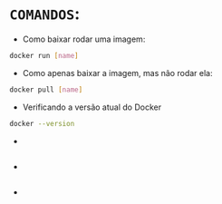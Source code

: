 # `COMANDOS`: 


* Como baixar rodar uma imagem:
```bash
docker run [name]
```

* Como apenas baixar a imagem, mas não rodar ela:
```bash
docker pull [name]
```
* Verificando a versão atual do Docker
```bash
docker --version
```

*
```bash
```

*
```bash
```

*
```bash
```
